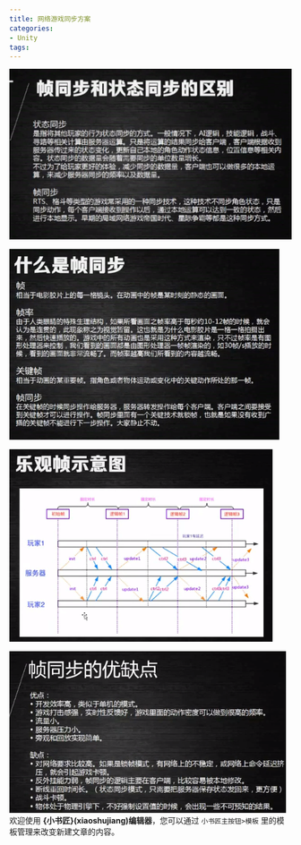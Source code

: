 ```yaml
---
title: 网络游戏同步方案
categories:
- Unity
tags: 
---
```


![enter description here](./img/1583548259212.png)

![enter description here](./img/1583549163720.png)

![enter description here](./img/1583549878874.png)

![enter description here](./img/1583550030862.png)
欢迎使用 **{小书匠}(xiaoshujiang)编辑器**，您可以通过 `小书匠主按钮>模板` 里的模板管理来改变新建文章的内容。
